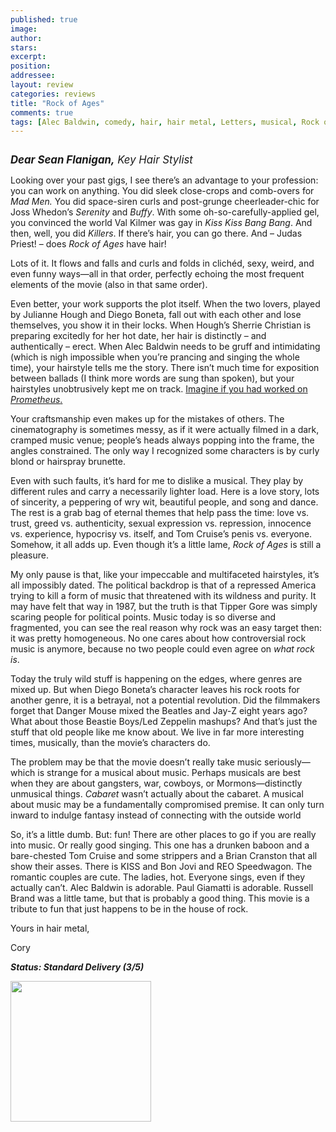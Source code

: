 ```yaml
---
published: true
image:
author: 
stars: 
excerpt: 
position: 
addressee: 
layout: review
categories: reviews
title: "Rock of Ages"
comments: true
tags: [Alec Baldwin, comedy, hair, hair metal, Letters, musical, Rock of Ages, Romantic Comedy, Tom Cruise]
---
```

<div><p><span class="full-image-block ssNonEditable"><a href="/letters/2012/6/15/rock-of-ages.html"><img src="http://static.squarespace.com/static/5005f6bcc4aa41161b33e89e/5329cf1fe4b07c068ebf74de/5329cf1fe4b07c068ebf759b/1339786903473/RockofAges.jpg" alt="" /></a></span></p>
<p><em style="font-size:120%;"><strong>Dear Sean Flanigan,</strong> Key Hair Stylist&nbsp;</em></p>
<p>Looking over your past gigs, I see there&#8217;s an advantage to your profession: you can work on anything. You did sleek close-crops and comb-overs for <em>Mad Men. </em>You did space-siren curls and post-grunge cheerleader-chic for Joss Whedon&#8217;s <em>Serenity</em> and <em>Buffy</em>. With some oh-so-carefully-applied gel, you convinced the world Val Kilmer was gay in <em>Kiss Kiss Bang Bang</em>. And then, well, you did <em>Killers</em>. If there&rsquo;s hair, you can go there. And &ndash; Judas Priest! &ndash; does <em>Rock of Ages</em> have hair!</p>
<p>Lots of it. It flows and falls and curls and folds in clich&eacute;d, sexy, weird, and even funny ways&mdash;all in that order, perfectly echoing the most frequent elements of the movie (also in that same order).</p>
<p>Even better, your work supports the plot itself. When the two lovers, played by Julianne Hough and Diego Boneta, fall out with each other and lose themselves, you show it in their locks. When Hough&rsquo;s Sherrie Christian is preparing excitedly for her hot date, her hair is distinctly&nbsp;&ndash; and authentically&nbsp;&ndash;&nbsp;erect. When Alec Baldwin needs to be gruff and intimidating (which is nigh impossible when you&rsquo;re prancing and singing the whole time), your hairstyle tells me the story. There isn&#8217;t much time for exposition between ballads (I think more words are sung than spoken), but your hairstyles unobtrusively kept me on track. <a href="/letters/2012/6/12/prometheus.html">Imagine if you had worked on <em>Prometheus</em>.</a></p>
<p>Your craftsmanship even makes up for the mistakes of others. The cinematography is sometimes messy, as if it were actually filmed in a dark, cramped music venue; people&#8217;s heads always popping into the frame, the angles constrained. The only way I recognized some characters is by curly blond or hairspray brunette.</p>
<p>Even with such faults, it&#8217;s hard for me to dislike a musical. They play by different rules and carry a necessarily lighter load. Here is a love story, lots of sincerity, a peppering of wry wit, beautiful people, and song and dance. The rest is a grab bag of eternal themes that help pass the time: love vs. trust, greed vs. authenticity, sexual expression vs. repression, innocence vs. experience, hypocrisy vs. itself, and Tom Cruise&#8217;s penis vs. everyone. Somehow, it all adds up. Even though it&#8217;s a little lame, <em>Rock of Ages</em> is still a pleasure.</p>
<p>My only pause is that, like your impeccable and multifaceted hairstyles, it&#8217;s all impossibly dated. The political backdrop is that of a repressed America trying to kill a form of music that threatened with its wildness and purity. It may have felt that way in 1987, but the truth is that Tipper Gore was simply scaring people for political points. Music today is so diverse and fragmented, you can see the real reason why rock was an easy target then: it was pretty homogeneous. No one cares about how controversial rock music is anymore, because no two people could even agree on <em>what rock is</em>.</p>
<p>Today the truly wild stuff is happening on the edges, where genres are mixed up. But when Diego Boneta&#8217;s character leaves his rock roots for another genre, it is a betrayal, not a potential revolution. Did the filmmakers forget that Danger Mouse mixed the Beatles and Jay-Z eight years ago? What about those Beastie Boys/Led Zeppelin mashups? And that&#8217;s just the stuff that old people like me know about. We live in far more interesting times, musically, than the movie&#8217;s characters do.</p>
<p>The problem may be that the movie doesn&#8217;t really take music seriously&mdash;which is strange for a musical about music. Perhaps musicals are best when they are about gangsters, war, cowboys, or Mormons&mdash;distinctly unmusical things. <em>Cabaret </em>wasn&#8217;t actually about the cabaret. A musical about music may be a fundamentally compromised premise. It can only turn inward to indulge fantasy instead of connecting with the outside world&nbsp;</p>
<p>So, it&#8217;s a little dumb. But: fun! There are other places to go if you are really into music. Or really good singing. This one has a drunken baboon and a bare-chested Tom Cruise and some strippers and a Brian Cranston that all show their asses. There is KISS and Bon Jovi and REO Speedwagon. The romantic couples are cute. The ladies, hot. Everyone sings, even if they actually can&#8217;t. Alec Baldwin is adorable. Paul Giamatti is adorable. Russell Brand was a little tame, but that is probably a good thing. This movie is a tribute to fun that just happens to be in the house of rock.</p>
<p>Yours in hair metal,</p>
<p>Cory</p>
<p><strong><em>Status: Standard Delivery (3/5)</em></strong></p>
<p><strong><em><span class="full-image-block ssNonEditable"><span><a href="http://www.zip.ca/browse/title.aspx?f=titleId%28204210%29"><img style="width:225px;" src="http://static.squarespace.com/static/5005f6bcc4aa41161b33e89e/5329cf1fe4b07c068ebf74de/5329cf20e4b07c068ebf7d6b/1343245704065/Rent-it-on-Zip.png" alt="" /></a></span></span><br /></em></strong></p></div>
